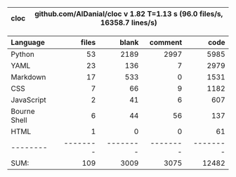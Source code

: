 cloc|github.com/AlDanial/cloc v 1.82  T=1.13 s (96.0 files/s, 16358.7 lines/s)
--- | ---

Language|files|blank|comment|code
:-------|-------:|-------:|-------:|-------:
Python|53|2189|2997|5985
YAML|23|136|7|2979
Markdown|17|533|0|1531
CSS|7|66|9|1182
JavaScript|2|41|6|607
Bourne Shell|6|44|56|137
HTML|1|0|0|61
--------|--------|--------|--------|--------
SUM:|109|3009|3075|12482
